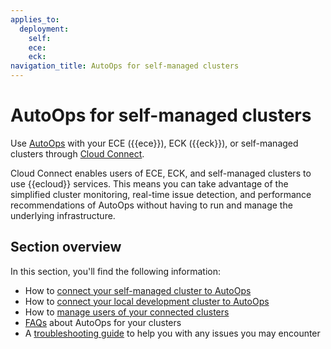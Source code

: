 ```yaml
---
applies_to:
  deployment:
    self:
    ece:
    eck:
navigation_title: AutoOps for self-managed clusters
---
```


# AutoOps for self-managed clusters

Use [AutoOps](/deploy-manage/monitor/autoops.md) with your ECE ({{ece}}), ECK ({{eck}}), or self-managed clusters through [Cloud Connect](/deploy-manage/cloud-connect.md). 

Cloud Connect enables users of ECE, ECK, and self-managed clusters to use {{ecloud}} services. This means you can take advantage of the simplified cluster monitoring, real-time issue detection, and performance recommendations of AutoOps without having to run and manage the underlying infrastructure.

## Section overview

In this section, you'll find the following information:

* How to [connect your self-managed cluster to AutoOps](/deploy-manage/monitor/autoops/cc-connect-self-managed-to-autoops.md)
* How to [connect your local development cluster to AutoOps](/deploy-manage/monitor/autoops/cc-connect-local-dev-to-autoops.md)
* How to [manage users of your connected clusters](/deploy-manage/monitor/autoops/cc-manage-users.md)
* [FAQs](/deploy-manage/monitor/autoops/cc-cloud-connect-autoops-faq.md) about AutoOps for your clusters
* A [troubleshooting guide](/deploy-manage/monitor/autoops/cc-cloud-connect-autoops-troubleshooting.md) to help you with any issues you may encounter
